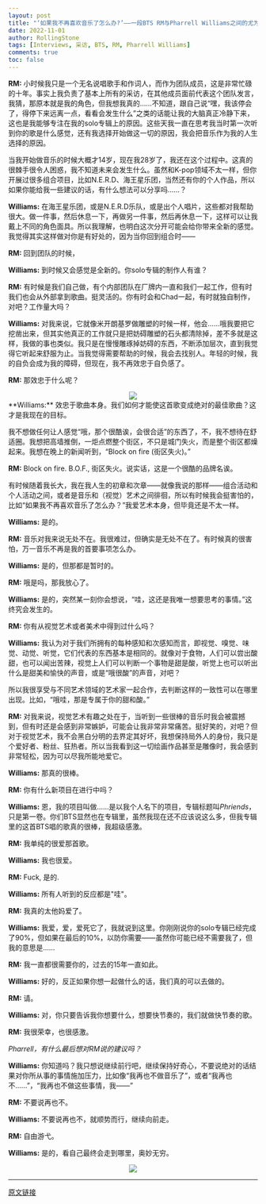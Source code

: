 ```yaml
---
layout: post
title: "‘如果我不再喜欢音乐了怎么办?’——一段BTS RM与Pharrell Williams之间的尤为诚实的对话(下)"
date: 2022-11-01
author: RollingStone
tags: [Interviews, 采访, BTS, RM, Pharrell Williams]
comments: true
toc: false
---
```

**RM:** 小时候我只是一个无名说唱歌手和作词人，而作为团队成员，这是非常忙碌的十年。事实上我负责了基本上所有的采访，在其他成员面前代表这个团队发言，我猜，那原本就是我的角色，但我想我真的……不知道，跟自己说“嘿，我该停会了，得停下来远离一点，看看会发生什么”之类的话能让我的大脑真正冷静下来，这也是我能够专注在我的solo专辑上的原因。这些天我一直在思考我当时第一次听到你的歌是什么感觉，还有我选择开始做这一切的原因，我会把音乐作为我的人生选择的原因。

当我开始做音乐的时候大概才14岁，现在我28岁了，我还在这个过程中。这真的很棘手很令人困惑，我不知道未来会发生什么。虽然和K-pop领域不太一样，但你开展过很多组合项目，比如N.E.R.D、海王星乐团，当然还有你的个人作品，所以如果你能给我一些建议的话，有什么想法可以分享吗……？

**Williams:** 在海王星乐团，或是N.E.R.D乐队，或是出个人唱片，这些都对我帮助很大。做一件事，然后休息一下，再做另一件事，然后再休息一下，这样可以让我戴上不同的角色面具。所以我理解，也明白这次分开可能会给你带来全新的感觉。我觉得其实这样做对你是有好处的，因为当你回到组合时——

**RM:** 回到团队的时候，

**Williams:** 到时候又会感觉是全新的。你solo专辑的制作人有谁？

**RM:** 有时候是我们自己做，有个内部团队在厂牌内一直和我们一起工作，但有时我们也会从外部拿到歌曲。挺灵活的。你有时会和Chad一起，有时就独自制作，对吧？工作量大吗？

**Williams:** 对我来说，它就像米开朗基罗做雕塑的时候一样，他会……哦我要把它挖凿出来，但其实他真正的工作就只是把妨碍雕塑的石头都清除掉，差不多就是这样，我做的事也类似。我只是在慢慢雕琢掉妨碍的东西，不断添加层次，直到我觉得它听起来舒服为止。当我觉得需要帮助的时候，我会去找别人。年轻的时候，我的自负会成为我的障碍，但现在，我不再效忠于自负感了。

**RM:** 那效忠于什么呢？

<center>
  <img src="https://tva1.sinaimg.cn/large/008vxvgGgy1h7pzelgz5dj314b0u0jtn.jpg"> 
</center>
**Williams:** 效忠于歌曲本身。我们如何才能使这首歌变成绝对的最佳歌曲？这才是我现在的目标。

我不想做任何让人感觉“哦，那个很酷诶，会很合适”的东西了，不，我不想待在舒适圈。我想把高墙推倒，一炬点燃整个街区，不只是城门失火，而是整个街区都燥起来。我想在晚上的新闻听到，“Block on fire (街区失火)。”

**RM:** Block on fire. B.O.F., 街区失火。说实话，这是一个很酷的品牌名诶。

有时候随着我长大，我在我人生的初章和次章——就像我说的那样——组合活动和个人活动之间，或者是音乐和（视觉）艺术之间徘徊，所以有时候我会挺害怕的，比如“如果我不再喜欢音乐了怎么办？”我爱艺术本身，但毕竟还是不太一样。

**Williams:** 是的。

**RM:** 音乐对我来说无处不在。我很难过，但确实是无处不在了。有时候真的很害怕，万一音乐不再是我的首要事项怎么办。

**Williams:** 是的，但那都是暂时的。

**RM:** 哦是吗，那我放心了。

**Williams:** 是的，突然某一刻你会想说，“哇，这还是我唯一想要思考的事情。”这终究会发生的。

**RM:** 你有从视觉艺术或者美术中得到过什么吗？

**Williams:** 我认为对于我们所拥有的每种感知和次感知而言，即视觉、嗅觉、味觉、动觉、听觉，它们代表的东西基本是相同的。就像对于食物，人们可以尝出酸甜，也可以闻出苦辣，视觉上人们可以判断一个事物是甜是酸，听觉上也可以听出什么是甜美和愉快的声音，或是“哦很酸”的声音，对吧？

所以我很享受与不同艺术领域的艺术家一起合作，去判断这样的一致性可以在哪里出现。比如，“哦哇，那是专属于你的甜和酸。”

**RM:** 对我来说，视觉艺术有趣之处在于，当听到一些很棒的音乐时我会被震撼到，但有时还是会感到非常嫉妒，可能会让我非常非常痛苦。挺好笑的，对吧？但对于视觉艺术，我不会黑白分明的去界定其好坏，我想保持局外人的身份，我只是个爱好者、粉丝、狂热者。所以当我看到这一切绘画作品甚至是雕像时，我会感到非常轻松，因为可以尽我所能地爱它。

**Williams:** 那真的很棒。

**RM:** 你有什么新项目在进行中吗？

**Williams:** 恩，我的项目叫做……是以我个人名下的项目，专辑标题叫*Phriends*，只是第一卷。你们BTS显然也在专辑里，虽然我现在还不应该说这么多，但我专辑里的这首BTS唱的歌真的很棒，我超级感激。

**RM:** 我单纯的很爱那首歌。

**Williams:** 我也很爱。

**RM:** Fuck, 是的.

**Williams:** 所有人听到的反应都是"哇"。

**RM:** 我真的太他妈爱了。

**Williams:** 我爱，爱，爱死它了，我就说到这里。你刚刚说你的solo专辑已经完成了90%，但如果在最后的10%，以防你需要——虽然你可能已经不需要我了，但我的意思是……

**RM:** 我一直都很需要你的，过去的15年一直如此。

**Williams:** 好的，反正如果你想一起做什么的话，我们真的可以去做的。

**RM:** 请。

**Williams:** 对，你只要告诉我你想要什么，想要快节奏的，我们就做快节奏的歌。

**RM:** 我很荣幸，也很感激。

*Pharrell，有什么最后想对RM说的建议吗？*

**Williams:** 你知道吗？我只想说继续前行吧，继续保持好奇心，不要说绝对的话结果对你所从事的事情施加压力，比如像“我再也不做音乐了”，或者“我再也不……”，“我再也不做这些事情，我——”

**RM:** 不要说再也不。

**Williams:** 不要说再也不，就顺势而行，继续向前走。

**RM:** 自由游弋。

**Williams:** 是的，看自己最终会走到哪里，奥妙无穷。

<center>
  <img src="https://tva1.sinaimg.cn/large/008vxvgGgy1h7pzg9dopyj318g0p0afi.jpg"> 
</center>

---

[原文链接](https://www.rollingstone.com/music/music-features/bts-rm-pharrell-williams-interview-1234610171/)
